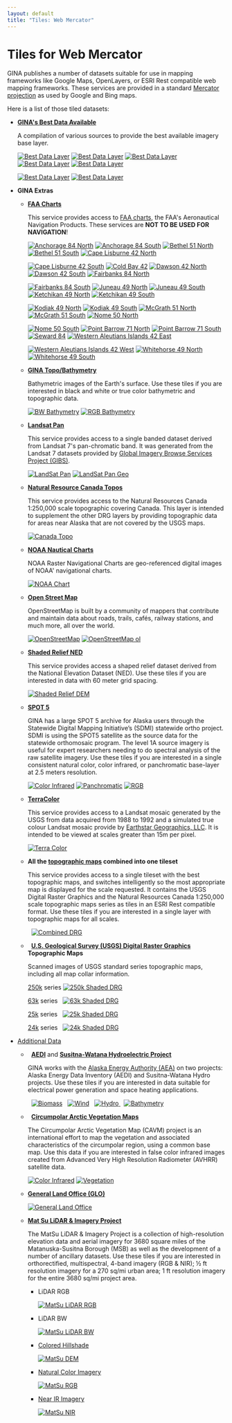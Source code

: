 ```yaml
---
layout: default
title: "Tiles: Web Mercator"
---
```


Tiles for Web Mercator
======================

<link type="text/css" rel="stylesheet" href="merc.stylesheet.css" />

GINA publishes a number of datasets suitable for use in mapping frameworks like Google Maps, OpenLayers, or ESRI Rest compatible web mapping frameworks. These services are provided in a standard [Mercator projection](http://en.wikipedia.org/wiki/Mercator_projection) as used by Google and Bing maps.

Here is a list of those tiled datasets:

- **[GINA's Best Data Available](web_bdl.html)**
    <p class="description">
    A compilation of various sources to provide the best available imagery base layer.
    </p>

    <a href="http://tiles.gina.alaska.edu/tilesrv/info/bdl"><img class="icon"  src="http://tiles.gina.alaska.edu/tiles/bdl/tile/0/0/0" alt="Best Data Layer" hover="Best Data Later"></a>
    <a href="http://tiles.gina.alaska.edu/tilesrv/info/bdl_esri_test"><img class="icon"  src="http://tiles.gina.alaska.edu/tiles/bdl_esri_test/tile/0/0/0" alt="Best Data Layer" hover="Best Data Later ESRI test"></a>
    <a href="http://tiles.gina.alaska.edu/tilesrv/info/bdl_geo"><img class="icon"  src="http://tiles.gina.alaska.edu/tiles/bdl_geo/tile/0/0/0" alt="Best Data Layer" hover="Best Data Later geo"></a>
    <a href="http://tiles.gina.alaska.edu/tilesrv/info/bdl_3573"><img class="icon"  src="http://tiles.gina.alaska.edu/tiles/bdl_3573/tile/0/0/0" alt="Best Data Layer" hover="EPSG 3573"></a>
    <a href="http://tiles.gina.alaska.edu/tilesrv/info/bdl_3574"><img class="icon"  src="http://tiles.gina.alaska.edu/tiles/bdl_3574/tile/0/0/0" alt="Best Data Layer" hover="EPSG 3574"></a>

    <a href="http://tiles.gina.alaska.edu/tilesrv/info/bdl_3575"><img class="icon"  src="http://tiles.gina.alaska.edu/tiles/bdl_3575/tile/0/0/0" alt="Best Data Layer" hover="EPSG 3575"></a>
    <a href="http://tiles.gina.alaska.edu/tilesrv/info/bdl_3576"><img class="icon"  src="http://tiles.gina.alaska.edu/tiles/bdl_3576/tile/0/0/0" alt="Best Data Layer" hover="EPSG 3576"></a>

- **GINA Extras**

    - **[FAA Charts](web_faa_charts.html)**
        <p class="description">
        This service provides access to <a href="http://www.faa.gov/air_traffic/flight_info/aeronav/">FAA charts</a>, the FAA's Aeronautical Navigation Products. These services are <strong>NOT TO BE USED FOR NAVIGATION</strong>!
        </p>

        <a href="http://tiles.gina.alaska.edu/tilesrv/info/faa_anchorage_84_north"><img class="icon" src="http://tiles.gina.alaska.edu/tiles/faa_anchorage_84_north/tile/0/0/0" alt="Anchorage 84 North"></a>
        <a href="http://tiles.gina.alaska.edu/tilesrv/info/faa_anchorage_84_south"><img class="icon" src="http://tiles.gina.alaska.edu/tiles/faa_anchorage_84_south/tile/0/0/0" alt="Anchorage 84 South"></a>
        <a href="http://tiles.gina.alaska.edu/tilesrv/info/faa_bethel_51_north"><img class="icon" src="http://tiles.gina.alaska.edu/tiles/faa_bethel_51_north/tile/0/0/0" alt="Bethel 51 North"></a>
        <a href="http://tiles.gina.alaska.edu/tilesrv/info/faa_bethel_51_south"><img class="icon" src="http://tiles.gina.alaska.edu/tiles/faa_bethel_51_south/tile/0/0/0" alt="Bethel 51 South"></a>
        <a href="http://tiles.gina.alaska.edu/tilesrv/info/faa_cape_lisburne_42_north"><img class="icon" src="http://tiles.gina.alaska.edu/tiles/faa_cape_lisburne_42_north/tile/0/0/0" alt="Cape Lisburne 42 North"></a>

        <a href="http://tiles.gina.alaska.edu/tilesrv/info/faa_cape_lisburne_42_south"><img class="icon" src="http://tiles.gina.alaska.edu/tiles/faa_cape_lisburne_42_south/tile/0/0/0" alt="Cape Lisburne 42 South"></a>
        <a href="http://tiles.gina.alaska.edu/tilesrv/info/faa_cold_bay_42"><img class="icon" src="http://tiles.gina.alaska.edu/tiles/faa_cold_bay_42/tile/0/0/0" alt="Cold Bay 42"></a>
        <a href="http://tiles.gina.alaska.edu/tilesrv/info/faa_dawson_42_north"><img class="icon" src="http://tiles.gina.alaska.edu/tiles/faa_dawson_42_north/tile/0/0/0" alt="Dawson 42 North"></a>
        <a href="http://tiles.gina.alaska.edu/tilesrv/info/faa_dawson_42_south"><img class="icon" src="http://tiles.gina.alaska.edu/tiles/faa_dawson_42_south/tile/0/0/0" alt="Dawson 42 South"></a>
        <a href="http://tiles.gina.alaska.edu/tilesrv/info/faa_fairbanks_84_north"><img class="icon" src="http://tiles.gina.alaska.edu/tiles/faa_fairbanks_84_north/tile/0/0/0" alt="Fairbanks 84 North"></a>

        <a href="http://tiles.gina.alaska.edu/tilesrv/info/faa_fairbanks_84_south"><img class="icon" src="http://tiles.gina.alaska.edu/tiles/faa_fairbanks_84_south/tile/0/0/0" alt="Fairbanks 84 South"></a>
        <a href="http://tiles.gina.alaska.edu/tilesrv/info/faa_juneau_49_north"><img class="icon" src="http://tiles.gina.alaska.edu/tiles/faa_juneau_49_north/tile/0/0/0" alt="Juneau 49 North"></a>
        <a href="http://tiles.gina.alaska.edu/tilesrv/info/faa_juneau_49_south"><img class="icon" src="http://tiles.gina.alaska.edu/tiles/faa_juneau_49_south/tile/0/0/0" alt="Juneau 49 South"></a>
        <a href="http://tiles.gina.alaska.edu/tilesrv/info/faa_ketchikan_49_north"><img class="icon" src="http://tiles.gina.alaska.edu/tiles/faa_ketchikan_49_north/tile/0/0/0" alt="Ketchikan 49 North"></a>
        <a href="http://tiles.gina.alaska.edu/tilesrv/info/faa_ketchikan_49_south"><img class="icon" src="http://tiles.gina.alaska.edu/tiles/faa_ketchikan_49_south/tile/0/0/0" alt="Ketchikan 49 South"></a>

        <a href="http://tiles.gina.alaska.edu/tilesrv/info/faa_kodiak_49_north"><img class="icon" src="http://tiles.gina.alaska.edu/tiles/faa_kodiak_49_north/tile/0/0/0" alt="Kodiak 49 North"></a>
        <a href="http://tiles.gina.alaska.edu/tilesrv/info/faa_kodiak_49_south"><img class="icon" src="http://tiles.gina.alaska.edu/tiles/faa_kodiak_49_south/tile/0/0/0" alt="Kodiak 49 South"></a>
        <a href="http://tiles.gina.alaska.edu/tilesrv/info/faa_mcgrath_51_north"><img class="icon" src="http://tiles.gina.alaska.edu/tiles/faa_mcgrath_51_north/tile/0/0/0" alt="McGrath 51 North"></a>
        <a href="http://tiles.gina.alaska.edu/tilesrv/info/faa_mcgrath_51_south"><img class="icon" src="http://tiles.gina.alaska.edu/tiles/faa_mcgrath_51_south/tile/0/0/0" alt="McGrath 51 South"></a>
        <a href="http://tiles.gina.alaska.edu/tilesrv/info/faa_nome_50_north"><img class="icon" src="http://tiles.gina.alaska.edu/tiles/faa_nome_50_north/tile/0/0/0" alt="Nome 50 North"></a>

        <a href="http://tiles.gina.alaska.edu/tilesrv/info/faa_nome_50_south"><img class="icon" src="http://tiles.gina.alaska.edu/tiles/faa_nome_50_south/tile/0/0/0" alt="Nome 50 South"></a>
        <a href="http://tiles.gina.alaska.edu/tilesrv/info/faa_point_barrow_71_north"><img class="icon" src="http://tiles.gina.alaska.edu/tiles/faa_point_barrow_71_north/tile/0/0/0" alt="Point Barrow 71 North"></a>
        <a href="http://tiles.gina.alaska.edu/tilesrv/info/faa_point_barrow_71_south"><img class="icon" src="http://tiles.gina.alaska.edu/tiles/faa_point_barrow_71_south/tile/0/0/0" alt="Point Barrow 71 South"></a>
        <a href="http://tiles.gina.alaska.edu/tilesrv/info/faa_seward_84"><img class="icon" src="http://tiles.gina.alaska.edu/tiles/faa_seward_84/tile/0/0/0" alt="Seward 84"></a>
        <a href="http://tiles.gina.alaska.edu/tilesrv/info/faa_western_aleutian_islands_42_east"><img class="icon" src="http://tiles.gina.alaska.edu/tiles/faa_western_aleutian_islands_42_east/tile/0/0/0" alt="Western Aleutians Islands 42 East"></a>

        <a href="http://tiles.gina.alaska.edu/tilesrv/info/faa_western_aleutian_islands_42_west"><img class="icon" src="http://tiles.gina.alaska.edu/tiles/faa_western_aleutian_islands_42_west/tile/0/0/0" alt="Western Aleutians Islands 42 West"></a>
        <a href="http://tiles.gina.alaska.edu/tilesrv/info/faa_whitehorse_49_north"><img class="icon" src="http://tiles.gina.alaska.edu/tiles/faa_whitehorse_49_north/tile/0/0/0" alt="Whitehorse 49 North"></a>
        <a href="http://tiles.gina.alaska.edu/tilesrv/info/faa_whitehorse_49_south"><img class="icon" src="http://tiles.gina.alaska.edu/tiles/faa_whitehorse_49_south/tile/0/0/0" alt="Whitehorse 49 South"></a>

    - **[GINA Topo/Bathymetry](http://www.gina.alaska.edu/data/gtopo-dem-bathymetry)**
        <p class="description">
        Bathymetric images of the Earth's surface. Use these tiles if you are interested in black and white or true color bathymetric and topographic data.
        </p>

        <a href="http://tiles.gina.alaska.edu/tilesrv/info/gina_bathymetry_bw_google"><img class="icon" src="http://tiles.gina.alaska.edu/tiles/gina_bathymetry_bw_google/tile/0/0/0" alt="BW Bathymetry"></a>
        <a href="http://tiles.gina.alaska.edu/tilesrv/info/gina_bathymetry_rgb_google"><img class="icon" src="http://tiles.gina.alaska.edu/tiles/gina_bathymetry_rgb_google/tile/0/0/0" alt="RGB Bathymetry"></a>

    - **[Landsat Pan](web_landsat_pan.html)**
        <p class="description">
        This service provides access to a single banded dataset derived from Landsat 7's pan-chromatic band. It was generated from the Landsat 7 datasets provided by <a href="https://wiki.earthdata.nasa.gov/display/GIBS">Global Imagery Browse Services Project (GIBS)</a>.
        </p>

        <a href="http://tiles.gina.alaska.edu/tilesrv/info/landsat_pan"><img class="icon" src="http://tiles.gina.alaska.edu/tiles/landsat_pan/tile/0/0/0" alt="LandSat Pan"></a>
        <a href="http://tiles.gina.alaska.edu/tilesrv/info/landsat_pan_geo"><img class="icon" src="http://tiles.gina.alaska.edu/tiles/landsat_pan_geo/tile/0/0/0" alt="LandSat Pan Geo"></a>

    - **[Natural Resource Canada Topos](web_nrcan_topo.html)**
        <p class="description">
        This service provides access to the Natural Resources Canada 1:250,000 scale topographic covering Canada. This layer is intended to supplement the other DRG layers by providing topographic data for areas near Alaska that are not covered by the USGS maps.
        </p>

        <a href="http://tiles.gina.alaska.edu/tilesrv/info/drg_nrcan"><img class="icon" src="http://tiles.gina.alaska.edu/tiles/drg_nrcan/tile/0/0/0" alt="Canada Topo"></a>

    - **[NOAA Nautical Charts](web_noaa_charts.html)**
        <p class="description">
        NOAA Raster Navigational Charts are geo-referenced digital images of NOAA' navigational charts.
        </p>

        <a href="http://tiles.gina.alaska.edu/tilesrv/info/noaa_charts"><img class="icon" src="http://tiles.gina.alaska.edu/tiles/noaa_charts/tile/0/0/0" alt="NOAA Chart"></a>

    - **[Open Street Map](https://www.openstreetmap.org/about)**
        <p class="description">
        OpenStreetMap is built by a community of mappers that contribute and maintain data about roads, trails, cafés, railway stations, and much more, all over the world.
        </p>

        <a href="http://tiles.gina.alaska.edu/tilesrv/info/osm_google"><img class="icon" src="http://tiles.gina.alaska.edu/tiles/osm_google/tile/0/0/0" alt="OpenStreetMap"></a>
        <a href="http://tiles.gina.alaska.edu/tilesrv/info/osm-google-ol_google"><img class="icon" src="http://tiles.gina.alaska.edu/tiles/osm-google-ol_google/tile/0/0/0" alt="OpenStreetMap ol"></a>

    - **[Shaded Relief NED](web_ned.html)**
        <p class="description">
        This service provides access a shaped relief dataset derived from the National Elevation Dataset (NED). Use these tiles if you are interested in data with 60 meter grid spacing.
        </p>

        <a href="http://tiles.gina.alaska.edu/tilesrv/info/shaded_relief_ned"><img class="icon" src="http://tiles.gina.alaska.edu/tiles/shaded_relief_ned/tile/0/0/0" alt="Shaded Relief DEM"></a>

    - **[SPOT 5](http://www.gina.alaska.edu/data/satellite/spot-5)**
        <p class="description">
        GINA has a large SPOT 5 archive for Alaska users through the Statewide Digital Mapping Initiative’s (SDMI) statewide ortho project. SDMI is using the SPOT5 satellite as the source data for the statewide orthomosaic program. The level 1A source imagery is useful for expert researchers needing to do spectral analysis of the raw satellite imagery. Use these tiles if you are interested in a single consistent natural color, color infrared, or panchromatic base-layer at 2.5 meters resolution.
        </p>

        <a href="http://tiles.gina.alaska.edu/tilesrv/info/SPOT5.SDMI.ORTHO_CIR"><img class="icon" src="http://tiles.gina.alaska.edu/tiles/SPOT5.SDMI.ORTHO_CIR/tile/0/0/0" alt="Color Infrared"></a>
        <a href="http://tiles.gina.alaska.edu/tilesrv/info/SPOT5.SDMI.ORTHO_PAN"><img class="icon" src="http://tiles.gina.alaska.edu/tiles/SPOT5.SDMI.ORTHO_PAN_aa/tile/0/0/0" alt="Panchromatic"></a>
        <a href="http://tiles.gina.alaska.edu/tilesrv/info/SPOT5.SDMI.ORTHO_RGB"><img class="icon" src="http://tiles.gina.alaska.edu/tiles/SPOT5.SDMI.ORTHO_RGB/tile/0/0/0" alt="RGB"></a>

    - **[TerraColor](web_terracolor.html)**
        <p class="description">
        This service provides access to a Landsat mosaic generated by the USGS from data acquired from 1988 to 1992 and a simulated true colour Landsat mosaic provide by <a href="http://terracolor.net">Earthstar Geographics, LLC</a>. It is intended to be viewed at scales greater than 15m per pixel.
        </p>

        <a href="http://tiles.gina.alaska.edu/tilesrv/info/terracolor"><img class="icon" src="http://tiles.gina.alaska.edu/tiles/terracolor/tile/0/0/0" alt="Terra Color"></a>

    - **All the [topographic maps](web_drg.html) combined into one tileset**
        <p class="description">
        This service provides access to a single tileset with the best topographic maps, and switches intelligently so the most appropriate map is displayed for the scale requested. It contains the USGS Digital Raster Graphics and the Natural Resources Canada 1:250,000 scale topographic maps series as tiles in an ESRI Rest compatible format. Use these tiles if you are interested in a single layer with topographic maps for all scales.
        </p>

        <a style="margin-left:8px;" href="http://tiles.gina.alaska.edu/tilesrv/info/drg"><img class="icon" src="http://tiles.gina.alaska.edu/tiles/drg/tile/0/0/0" alt="Combined DRG">

    - **[U.S. Geological Survey (USGS) Digital Raster Graphics](http://topomaps.usgs.gov/drg/) Topographic Maps**
        <p class="description">
        Scanned images of USGS standard series topographic maps, including all map collar information.
        </p>

        [250k](web_250k_drg.html) series
            <a href="http://tiles.gina.alaska.edu/tilesrv/info/250k_drg_shaded"><img class="icon"  src="http://tiles.gina.alaska.edu/tiles/250k_drg_shaded/tile/0/0/0" alt="250k Shaded DRG"></a>

        [63k](web_63k_drg_aa.html) series
            <a style="margin-left:8px;" href="http://tiles.gina.alaska.edu/tilesrv/info/63k_drg_shaded"><img class="icon" src="http://tiles.gina.alaska.edu/tiles/63k_drg_shaded/tile/0/0/0" alt="63k Shaded DRG"></a>

        [25k](web_25k_drg.html) series
            <a style="margin-left:8px;" href="http://tiles.gina.alaska.edu/tilesrv/info/25k_drg_shaded"><img class="icon" src="http://tiles.gina.alaska.edu/tiles/25k_drg_shaded/tile/0/0/0" alt="25k Shaded DRG"></a>

        [24k](web_24k_drg.html) series
            <a style="margin-left:8px;" href="http://tiles.gina.alaska.edu/tilesrv/info/24k_drg_shaded"><img class="icon" src="http://tiles.gina.alaska.edu/tiles/24k_drg_shaded/tile/0/0/0" alt="24k Shaded DRG">

- Additional Data

    - **[AEDI](http://akenergyinventory.org/)** and **[Susitna-Watana Hydroelectric Project](http://www.susitna-watanahydro.org/project/project-description/)**
        <p class="description">
        GINA works with the <a href="http://www.susitna-watanahydro.org/project/project-description/">Alaska Energy Authority (AEA)</a> on two projects: Alaska Energy Data Inventory (AEDI) and Susitna-Watana Hydro projects. Use these tiles if you are interested in data suitable for electrical power generation and space heating applications.
        </p>

        <a style="margin-left:8px;" href="http://tiles.gina.alaska.edu/tilesrv/info/aea_forest_biomass_google"><img class="icon" src="http://tiles.gina.alaska.edu/tiles/aea_forest_biomass_google/tile/0/0/0" alt="Biomass"></a>
        <a style="margin-left:8px;" href="http://tiles.gina.alaska.edu/tilesrv/info/aea_wind_google"><img class="icon" src="http://tiles.gina.alaska.edu/tiles/aea_wind_google/tile/0/0/0" alt="Wind"></a>
        <a style="margin-left:8px;" href="http://tiles.gina.alaska.edu/tilesrv/info/hydro_google"><img class="icon" src="http://tiles.gina.alaska.edu/tiles/hydro_google/tile/0/0/0" alt="Hydro">
        <a style="margin-left:8px;" href="http://tiles.gina.alaska.edu/tilesrv/info/aea_gina_bathymetry_google"><img class="icon" src="http://tiles.gina.alaska.edu/tiles/aea_gina_bathymetry_google/tile/0/0/0" alt="Bathymetry">

    - **[Circumpolar Arctic Vegetation Maps](http://www.geobotany.uaf.edu/cavm/)**
        <p class="description">
        The Circumpolar Arctic Vegetation Map (CAVM) project is an international effort to map the vegetation and associated characteristics of the circumpolar region, using a common base map. Use this data if you are interested in false color infrared images created from Advanced Very High Resolution Radiometer (AVHRR) satellite data.
        </p>

        <a href="http://tiles.gina.alaska.edu/tilesrv/info/cavm_cir"><img class="icon" src="http://tiles.gina.alaska.edu/tiles/cavm_cir/tile/0/0/0" alt="Color Infrared"></a>
        <a href="http://tiles.gina.alaska.edu/tilesrv/info/cavm_veg"><img class="icon" src="http://tiles.gina.alaska.edu/tiles/cavm_veg/tile/0/0/0" alt="Vegetation"></a>

    - **[General Land Office (GLO)](http://www.glorecords.blm.gov/default.aspx)**

        <a href="http://tiles.gina.alaska.edu/tilesrv/info/glo_google"><img class="icon" src="http://tiles.gina.alaska.edu/tiles/glo_google/tile/0/0/0" alt="General Land Office"></a>

    - **[Mat Su LiDAR & Imagery Project](http://www.matsugov.us/it/gis/2011-lidar-imagery-project)**
        <p class="description">
        The MatSu LiDAR & Imagery Project is a collection of high-resolution elevation data and aerial imagery for 3680 square miles of the Matanuska-Susitna Borough (MSB) as well as the development of a number of ancillary datasets. Use these tiles if you are interested in orthorectified, multispectral, 4-band imagery (RGB & NIR); ½ ft resolution imagery for a 270 sq/mi urban area; 1 ft resolution imagery for the entire 3680 sq/mi project area.
        </p>

      - LiDAR RGB

          <a href="http://tiles.gina.alaska.edu/tilesrv/info/matsu_lidar_rgb"><img class="matsu-icon" src="http://tiles.gina.alaska.edu/tiles/matsu_lidar_rgb/tile/0/0/0" alt="MatSu LiDAR RGB"></a>

      - LiDAR BW

          <a href="http://tiles.gina.alaska.edu/tilesrv/info/matsu_lidar_bw"><img class="matsu-icon" src="http://tiles.gina.alaska.edu/tiles/matsu_lidar_bw/tile/0/0/0" alt="MatSu LiDAR BW"></a>

      - [Colored Hillshade](web_matsu_dem.html)

          <a href="http://tiles.gina.alaska.edu/tilesrv/info/matsu_dem"><img class="matsu-icon" src="http://tiles.gina.alaska.edu/tiles/matsu_dem/tile/0/0/0" alt="MatSu DEM"></a>

      - [Natural Color Imagery](web_matsu_imagery_rgb.html)

          <a href="http://tiles.gina.alaska.edu/tilesrv/info/matsu_rgb"><img class="matsu-icon" src="http://tiles.gina.alaska.edu/tiles/matsu_rgb/tile/0/0/0" alt="MatSu RGB"></a>

      - [Near IR Imagery](web_matsu_imagery_nir.html)

          <a href="http://tiles.gina.alaska.edu/tilesrv/info/matsu_nir"><img class="matsu-icon" src="http://tiles.gina.alaska.edu/tiles/matsu_nir/tile/0/0/0" alt="MatSu NIR"></a>
